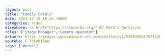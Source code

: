 ```yaml
---
layout: post
title: "Family Carols"
date: 2021-12-19 16:30 +0000
categories: video
elsewhere: <a href="https://stwderby.org/">St Werb's Derby</a>
roles: ["Stage Manager","Camera Operator"]
artwork: https://images.squarespace-cdn.com/content/v1/59897b0a17bffc269e4fec9b/1575027689741-23EFSM1EWOSUABC1BZVK/St+Werburgh%27s+Logo+-+White-Trans.png?format=1500w
youtube: F-T0EmB1RnA
tags: ['Werbs']
---
```

